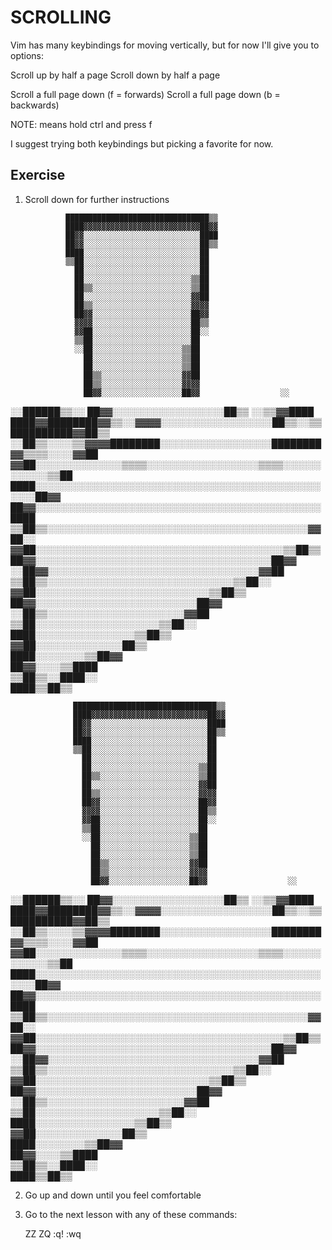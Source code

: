 # SCROLLING

Vim has many keybindings for moving vertically, but for now I'll give you to
options:

<C-u>   Scroll up by half a page
<C-d>   Scroll down by half a page

<C-f>   Scroll a full page down (f = forwards)
<C-b>   Scroll a full page down (b = backwards)


NOTE: <C-f> means hold ctrl and press f


I suggest trying both keybindings but picking a favorite for now.

## Exercise

  1. Scroll down for further instructions

                                                                    
                  ████████████████████████████████▒▒                
                  ████▓▓▓▓▓▓▓▓▓▓▓▓▓▓▓▓▓▓▓▓▓▓▓▓▓▓██▓▓                
                  ██▓▓░░░░░░░░░░░░░░░░░░░░░░░░░░████                
                  ██▓▓░░░░░░░░░░░░░░░░░░░░░░░░░░██▒▒                
                  ████░░░░░░░░░░░░░░░░░░░░░░░░░░██                  
                  ▒▒██░░░░░░░░░░░░░░░░░░░░░░░░░░██                  
                    ██░░░░░░░░░░░░░░░░░░░░░░░░░░██                  
                    ██░░░░░░░░░░░░░░░░░░░░░░░░▒▒██                  
                    ██▒▒░░░░░░░░░░░░░░░░░░░░░░▒▒██                  
                    ██░░░░░░░░░░░░░░░░░░░░░░░░▓▓██                  
                    ██▒▒░░░░░░░░░░░░░░░░░░░░░░▓▓▓▓                  
                    ██▓▓░░░░░░░░░░░░░░░░░░░░░░██▓▓                  
                    ▓▓▓▓░░░░░░░░░░░░░░░░░░░░░░██▒▒                  
                    ▓▓██░░░░░░░░░░░░░░░░░░░░░░██░░                  
                    ▒▒██░░░░░░░░░░░░░░░░░░░░░░██                    
                    ░░██░░░░░░░░░░░░░░░░░░░░▒▒██                    
                      ██░░░░░░░░░░░░░░░░░░░░▒▒██                    
                      ██░░░░░░░░░░░░░░░░░░░░▒▒██                    
                      ██▒▒░░░░░░░░░░░░░░░░░░▓▓██                    
                      ██▒▒░░░░░░░░░░░░░░░░░░▓▓▓▓                    
                      ██▓▓░░░░░░░░░░░░░░░░░░██▓▓                  ░░
░░██████▒▒░░          ██▓▓░░░░░░░░░░░░░░░░░░██▒▒          ░░▒▒▓▓████
  ████▓▓████████▓▓▒▒░░▓▓▓▓░░░░░░░░░░░░░░░░░░██▒▒░░▒▒██████████▓▓██▒▒
  ░░██▒▒░░░░▒▒▓▓▓▓████████░░░░░░░░░░░░░░░░░░████████▓▓▒▒▒▒░░░░▓▓██  
    ▓▓██░░░░░░░░░░░░░░▒▒▒▒░░░░░░░░░░░░░░░░░░▒▒▒▒░░░░░░░░░░░░▒▒██    
      ████░░░░░░░░░░░░░░░░░░░░░░░░░░░░░░░░░░░░░░░░░░░░░░░░░░██▓▓    
        ██▓▓░░░░░░░░░░░░░░░░░░░░░░░░░░░░░░░░░░░░░░░░░░░░░░████      
        ▒▒██▒▒░░░░░░░░░░░░░░░░░░░░░░░░░░░░░░░░░░░░░░░░░░▓▓██░░      
          ▓▓██░░░░░░░░░░░░░░░░░░░░░░░░░░░░░░░░░░░░░░░░▒▒██▒▒        
            ██▓▓░░░░░░░░░░░░░░░░░░░░░░░░░░░░░░░░░░░░░░██▓▓          
            ░░██▓▓░░░░░░░░░░░░░░░░░░░░░░░░░░░░░░░░░░▓▓██            
              ▒▒██▒▒░░░░░░░░░░░░░░░░░░░░░░░░░░░░░░▒▒██░░            
                ▓▓██░░░░░░░░░░░░░░░░░░░░░░░░░░░░▒▒██▒▒              
                  ██▓▓░░░░░░░░░░░░░░░░░░░░░░░░░░██▓▓                
                  ░░██▒▒░░░░░░░░░░░░░░░░░░░░░░▓▓██                  
                    ▒▒██░░░░░░░░░░░░░░░░░░░░▒▒██░░                  
                      ████░░░░░░░░░░░░░░░░▒▒██▒▒                    
                        ▓▓██░░░░░░░░░░░░░░██▒▒                      
                          ████░░░░░░░░▒▒██▓▓                        
                            ██▓▓░░░░▒▒████                          
                            ▒▒██▒▒░░████░░                          
                              ████▒▒██▒▒



























                                                                    
                  ████████████████████████████████▒▒                
                  ████▓▓▓▓▓▓▓▓▓▓▓▓▓▓▓▓▓▓▓▓▓▓▓▓▓▓██▓▓                
                  ██▓▓░░░░░░░░░░░░░░░░░░░░░░░░░░████                
                  ██▓▓░░░░░░░░░░░░░░░░░░░░░░░░░░██▒▒                
                  ████░░░░░░░░░░░░░░░░░░░░░░░░░░██                  
                  ▒▒██░░░░░░░░░░░░░░░░░░░░░░░░░░██                  
                    ██░░░░░░░░░░░░░░░░░░░░░░░░░░██                  
                    ██░░░░░░░░░░░░░░░░░░░░░░░░▒▒██                  
                    ██▒▒░░░░░░░░░░░░░░░░░░░░░░▒▒██                  
                    ██░░░░░░░░░░░░░░░░░░░░░░░░▓▓██                  
                    ██▒▒░░░░░░░░░░░░░░░░░░░░░░▓▓▓▓                  
                    ██▓▓░░░░░░░░░░░░░░░░░░░░░░██▓▓                  
                    ▓▓▓▓░░░░░░░░░░░░░░░░░░░░░░██▒▒                  
                    ▓▓██░░░░░░░░░░░░░░░░░░░░░░██░░                  
                    ▒▒██░░░░░░░░░░░░░░░░░░░░░░██                    
                    ░░██░░░░░░░░░░░░░░░░░░░░▒▒██                    
                      ██░░░░░░░░░░░░░░░░░░░░▒▒██                    
                      ██░░░░░░░░░░░░░░░░░░░░▒▒██                    
                      ██▒▒░░░░░░░░░░░░░░░░░░▓▓██                    
                      ██▒▒░░░░░░░░░░░░░░░░░░▓▓▓▓                    
                      ██▓▓░░░░░░░░░░░░░░░░░░██▓▓                  ░░
░░██████▒▒░░          ██▓▓░░░░░░░░░░░░░░░░░░██▒▒          ░░▒▒▓▓████
  ████▓▓████████▓▓▒▒░░▓▓▓▓░░░░░░░░░░░░░░░░░░██▒▒░░▒▒██████████▓▓██▒▒
  ░░██▒▒░░░░▒▒▓▓▓▓████████░░░░░░░░░░░░░░░░░░████████▓▓▒▒▒▒░░░░▓▓██  
    ▓▓██░░░░░░░░░░░░░░▒▒▒▒░░░░░░░░░░░░░░░░░░▒▒▒▒░░░░░░░░░░░░▒▒██    
      ████░░░░░░░░░░░░░░░░░░░░░░░░░░░░░░░░░░░░░░░░░░░░░░░░░░██▓▓    
        ██▓▓░░░░░░░░░░░░░░░░░░░░░░░░░░░░░░░░░░░░░░░░░░░░░░████      
        ▒▒██▒▒░░░░░░░░░░░░░░░░░░░░░░░░░░░░░░░░░░░░░░░░░░▓▓██░░      
          ▓▓██░░░░░░░░░░░░░░░░░░░░░░░░░░░░░░░░░░░░░░░░▒▒██▒▒        
            ██▓▓░░░░░░░░░░░░░░░░░░░░░░░░░░░░░░░░░░░░░░██▓▓          
            ░░██▓▓░░░░░░░░░░░░░░░░░░░░░░░░░░░░░░░░░░▓▓██            
              ▒▒██▒▒░░░░░░░░░░░░░░░░░░░░░░░░░░░░░░▒▒██░░            
                ▓▓██░░░░░░░░░░░░░░░░░░░░░░░░░░░░▒▒██▒▒              
                  ██▓▓░░░░░░░░░░░░░░░░░░░░░░░░░░██▓▓                
                  ░░██▒▒░░░░░░░░░░░░░░░░░░░░░░▓▓██                  
                    ▒▒██░░░░░░░░░░░░░░░░░░░░▒▒██░░                  
                      ████░░░░░░░░░░░░░░░░▒▒██▒▒                    
                        ▓▓██░░░░░░░░░░░░░░██▒▒                      
                          ████░░░░░░░░▒▒██▓▓                        
                            ██▓▓░░░░▒▒████                          
                            ▒▒██▒▒░░████░░                          
                              ████▒▒██▒▒   

























  2. Go up and down until you feel comfortable

  3. Go to the next lesson with any of these commands:
     
     ZZ   ZQ   :q!   :wq

